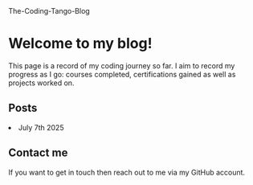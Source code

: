 <html lang="en">
  <head>
    <meta charset="UTF-8">
    The-Coding-Tango-Blog
   </head>
    <body>
<h1>Welcome to my blog!
  </h1>
<p>This page is a record of my coding journey so far. I aim to record my progress as I go: courses completed, certifications gained as well as projects worked on.
  </p> 
<h2>Posts</h2>
<li a href="https://github.com/CurlyHeededMan/The-Coding-Tango/blob/8bdacdc2bdfd89f5798d474a56834f8d13c87e11/_posts/2025-07-04-Coding-and-struggling.md">July 7th 2025</li>
<h2>Contact me</h2>
<p>If you want to get in touch then reach out to me via my GitHub account.
  </p> 
    </body>
      
